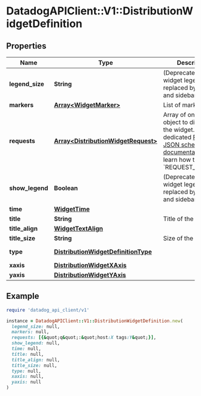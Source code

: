 # DatadogAPIClient::V1::DistributionWidgetDefinition

## Properties

| Name | Type | Description | Notes |
| ---- | ---- | ----------- | ----- |
| **legend_size** | **String** | (Deprecated) The widget legend was replaced by a tooltip and sidebar. | [optional] |
| **markers** | [**Array&lt;WidgetMarker&gt;**](WidgetMarker.md) | List of markers. | [optional] |
| **requests** | [**Array&lt;DistributionWidgetRequest&gt;**](DistributionWidgetRequest.md) | Array of one request object to display in the widget.  See the dedicated [Request JSON schema documentation](https://docs.datadoghq.com/dashboards/graphing_json/request_json)  to learn how to build the &#x60;REQUEST_SCHEMA&#x60;. |  |
| **show_legend** | **Boolean** | (Deprecated) The widget legend was replaced by a tooltip and sidebar. | [optional] |
| **time** | [**WidgetTime**](WidgetTime.md) |  | [optional] |
| **title** | **String** | Title of the widget. | [optional] |
| **title_align** | [**WidgetTextAlign**](WidgetTextAlign.md) |  | [optional] |
| **title_size** | **String** | Size of the title. | [optional] |
| **type** | [**DistributionWidgetDefinitionType**](DistributionWidgetDefinitionType.md) |  | [default to &#39;distribution&#39;] |
| **xaxis** | [**DistributionWidgetXAxis**](DistributionWidgetXAxis.md) |  | [optional] |
| **yaxis** | [**DistributionWidgetYAxis**](DistributionWidgetYAxis.md) |  | [optional] |

## Example

```ruby
require 'datadog_api_client/v1'

instance = DatadogAPIClient::V1::DistributionWidgetDefinition.new(
  legend_size: null,
  markers: null,
  requests: [{&quot;q&quot;:&quot;host:X tags:Y&quot;}],
  show_legend: null,
  time: null,
  title: null,
  title_align: null,
  title_size: null,
  type: null,
  xaxis: null,
  yaxis: null
)
```

